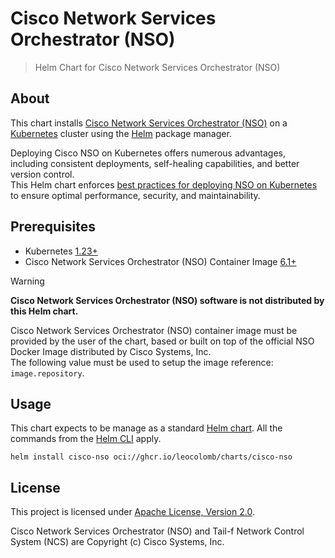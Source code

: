# Cisco Network Services Orchestrator (NSO)

> Helm Chart for Cisco Network Services Orchestrator (NSO)

## About

This chart installs [Cisco Network Services Orchestrator (NSO)](https://www.cisco.com/c/en/us/products/cloud-systems-management/network-services-orchestrator/index.html)
on a [Kubernetes](https://kubernetes.io) cluster using the [Helm](https://helm.sh) package manager.

Deploying Cisco NSO on Kubernetes offers numerous advantages, including consistent deployments, self-healing capabilities, and better version control.  
This Helm chart enforces [best practices for deploying NSO on Kubernetes](https://developer.cisco.com/docs/nso/deploying-cisco-nso-on-kubernetes/) to ensure optimal performance, security, and maintainability.

## Prerequisites

- Kubernetes [1.23+](https://kubernetes.io/releases/)
- Cisco Network Services Orchestrator (NSO) Container Image [6.1+](https://www.cisco.com/c/en/us/products/collateral/cloud-systems-management/network-services-orchestrator/bulletin-c25-742437.html)

> [!warning]
>
> **Cisco Network Services Orchestrator (NSO) software is not distributed by this Helm chart.**
>
> Cisco Network Services Orchestrator (NSO) container image must be provided by the user of the chart,
> based or built on top of the official NSO Docker Image distributed by Cisco Systems, Inc.  
> The following value must be used to setup the image reference: `image.repository`.

## Usage

This chart expects to be manage as a standard [Helm chart](https://helm.sh/docs/topics/charts/).
All the commands from the [Helm CLI](https://helm.sh/docs/helm/) apply.

```console
helm install cisco-nso oci://ghcr.io/leocolomb/charts/cisco-nso
```

## License

This project is licensed under [Apache License, Version 2.0](LICENSE).

Cisco Network Services Orchestrator (NSO) and Tail-f Network Control System (NCS) are Copyright (c) Cisco Systems, Inc.
